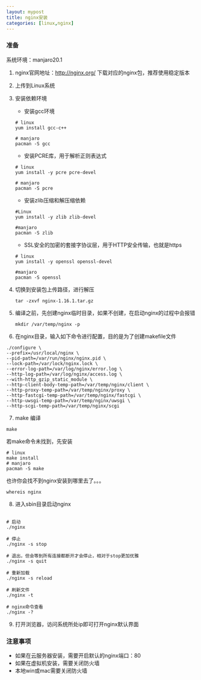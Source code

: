 ```yaml
---
layout: mypost
title: nginx安装
categories: [linux,nginx]
---
```


### 准备
系统环境：manjaro20.1
1. nginx官网地址：http://nginx.org/ 下载对应的nginx包，推荐使用稳定版本
2. 上传到Linux系统
3.  安装依赖环境
	- 安装gcc环境
	
	```
	# linux
	yum install gcc-c++
	
	# manjaro
	pacman -S gcc
	```
	
	- 安装PCRE库，用于解析正则表达式
	
	```
	# linux
	yum install -y pcre pcre-devel
	
	# manjaro
	pacman -S pcre
	```
	
	- 安装zlib压缩和解压缩依赖
	
	```
	#Linux 
	yum install -y zlib zlib-devel
	
	#manjaro
	pacman -S zlib
	```
	
	- SSL安全的加密的套接字协议层，用于HTTP安全传输，也就是https
	
	```
	# linux
	yum install -y openssl openssl-devel
	
	#manjaro
	pacman -S openssl
	```
	
4. 切换到安装包上传路径，进行解压

	```
	tar -zxvf nginx-1.16.1.tar.gz
	```
	
5. 编译之前，先创建nginx临时目录，如果不创建，在启动nginx的过程中会报错

	```
	mkdir /var/temp/nginx -p 
	```
	
6. 在nginx目录，输入如下命令进行配置，目的是为了创建makefile文件

```
./configure \
--prefix=/usr/local/nginx \
--pid-path=/var/run/nginx/nginx.pid \
--lock-path=/var/lock/nginx.lock \
--error-log-path=/var/log/nginx/error.log \
--http-log-path=/var/log/nginx/access.log \
--with-http_gzip_static_module \
--http-client-body-temp-path=/var/temp/nginx/client \
--http-proxy-temp-path=/var/temp/nginx/proxy \
--http-fastcgi-temp-path=/var/temp/nginx/fastcgi \
--http-uwsgi-temp-path=/var/temp/nginx/uwsgi \
--http-scgi-temp-path=/var/temp/nginx/scgi
```

7. make 编译

```
make
```

若make命令未找到，先安装

```
# linux
make install
# manjaro
pacman -S make
```

也许你会找不到nginx安装到哪里去了。。。

```
whereis nginx
```

8. 进入sbin目录启动nginx

```

# 启动
./nginx

# 停止
./nginx -s stop

# 退出，但会等到所有连接都断开才会停止，相对于stop更加优雅
./nginx -s quit

# 重新加载
./nginx -s reload

# 刷新文件
./nginx -t

# nginx命令查看
./nginx -?

```

9. 打开浏览器，访问系统所处ip即可打开nginx默认界面

### 注意事项

- 如果在云服务器安装，需要开启默认的nginx端口：80 
- 如果在虚拟机安装，需要关闭防火墙
- 本地win或mac需要关闭防火墙
